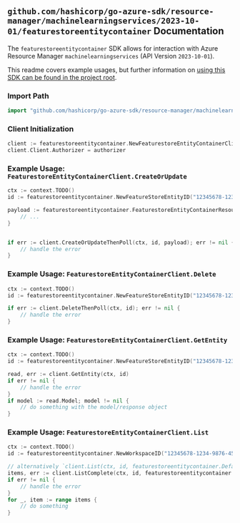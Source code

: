 
## `github.com/hashicorp/go-azure-sdk/resource-manager/machinelearningservices/2023-10-01/featurestoreentitycontainer` Documentation

The `featurestoreentitycontainer` SDK allows for interaction with Azure Resource Manager `machinelearningservices` (API Version `2023-10-01`).

This readme covers example usages, but further information on [using this SDK can be found in the project root](https://github.com/hashicorp/go-azure-sdk/tree/main/docs).

### Import Path

```go
import "github.com/hashicorp/go-azure-sdk/resource-manager/machinelearningservices/2023-10-01/featurestoreentitycontainer"
```


### Client Initialization

```go
client := featurestoreentitycontainer.NewFeaturestoreEntityContainerClientWithBaseURI("https://management.azure.com")
client.Client.Authorizer = authorizer
```


### Example Usage: `FeaturestoreEntityContainerClient.CreateOrUpdate`

```go
ctx := context.TODO()
id := featurestoreentitycontainer.NewFeatureStoreEntityID("12345678-1234-9876-4563-123456789012", "example-resource-group", "workspaceValue", "featureStoreEntityValue")

payload := featurestoreentitycontainer.FeaturestoreEntityContainerResource{
	// ...
}


if err := client.CreateOrUpdateThenPoll(ctx, id, payload); err != nil {
	// handle the error
}
```


### Example Usage: `FeaturestoreEntityContainerClient.Delete`

```go
ctx := context.TODO()
id := featurestoreentitycontainer.NewFeatureStoreEntityID("12345678-1234-9876-4563-123456789012", "example-resource-group", "workspaceValue", "featureStoreEntityValue")

if err := client.DeleteThenPoll(ctx, id); err != nil {
	// handle the error
}
```


### Example Usage: `FeaturestoreEntityContainerClient.GetEntity`

```go
ctx := context.TODO()
id := featurestoreentitycontainer.NewFeatureStoreEntityID("12345678-1234-9876-4563-123456789012", "example-resource-group", "workspaceValue", "featureStoreEntityValue")

read, err := client.GetEntity(ctx, id)
if err != nil {
	// handle the error
}
if model := read.Model; model != nil {
	// do something with the model/response object
}
```


### Example Usage: `FeaturestoreEntityContainerClient.List`

```go
ctx := context.TODO()
id := featurestoreentitycontainer.NewWorkspaceID("12345678-1234-9876-4563-123456789012", "example-resource-group", "workspaceValue")

// alternatively `client.List(ctx, id, featurestoreentitycontainer.DefaultListOperationOptions())` can be used to do batched pagination
items, err := client.ListComplete(ctx, id, featurestoreentitycontainer.DefaultListOperationOptions())
if err != nil {
	// handle the error
}
for _, item := range items {
	// do something
}
```

